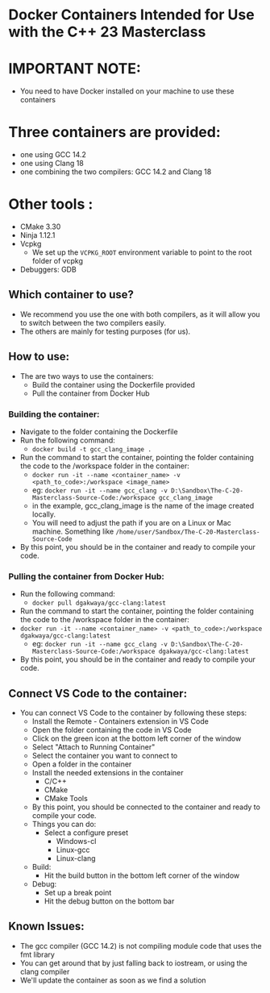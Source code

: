 # Docker Containers Intended for Use with the C++ 23 Masterclass

# IMPORTANT NOTE:
  - You need to have Docker installed on your machine to use these containers

# Three containers are provided:
- one using GCC 14.2
- one using Clang 18
- one combining the two compilers: GCC 14.2 and Clang 18
  
# Other tools : 
- CMake 3.30
- Ninja 1.12.1
- Vcpkg
  - We set up the `VCPKG_ROOT` environment variable to point to the root folder of vcpkg
- Debuggers: GDB

## Which container to use?
- We recommend you use the one with both compilers, as it will allow you to switch between the two compilers easily.
- The others are mainly for testing purposes (for us).

## How to use: 
- The are two ways to use the containers:
  - Build the container using the Dockerfile provided
  - Pull the container from Docker Hub
  
### Building the container:
- Navigate to the folder containing the Dockerfile
- Run the following command:
  - `docker build -t gcc_clang_image .`
- Run the command to start the container, pointing the folder containing the code to the /workspace folder in the container:
  - `docker run -it --name <container_name> -v <path_to_code>:/workspace <image_name>`
  - eg: `docker run -it --name gcc_clang -v D:\Sandbox\The-C-20-Masterclass-Source-Code:/workspace gcc_clang_image`
  - in the example, gcc_clang_image is the name of the image created locally.
  - You will need to adjust the path if you are on a Linux or Mac machine. Something like `/home/user/Sandbox/The-C-20-Masterclass-Source-Code`
- By this point, you should be in the container and ready to compile your code.

### Pulling the container from Docker Hub:
- Run the following command:
  - `docker pull dgakwaya/gcc-clang:latest`
- Run the command to start the container, pointing the folder containing the code to the /workspace folder in the container:
- `docker run -it --name <container_name> -v <path_to_code>:/workspace dgakwaya/gcc-clang:latest`
  - eg: `docker run -it --name gcc_clang -v D:\Sandbox\The-C-20-Masterclass-Source-Code:/workspace dgakwaya/gcc-clang:latest`
- By this point, you should be in the container and ready to compile your code.

## Connect VS Code to the container:
- You can connect VS Code to the container by following these steps:
  - Install the Remote - Containers extension in VS Code
  - Open the folder containing the code in VS Code
  - Click on the green icon at the bottom left corner of the window
  - Select "Attach to Running Container"
  - Select the container you want to connect to
  - Open a folder in the container
  - Install the needed extensions in the container
    - C/C++
    - CMake
    - CMake Tools
  - By this point, you should be connected to the container and ready to compile your code.
  - Things you can do: 
    - Select a configure preset
      - Windows-cl
      - Linux-gcc
      - Linux-clang
  - Build: 
    - Hit the build button in the bottom left corner of the window
  - Debug:
    - Set up a break point
    - Hit the debug button on the bottom bar

## Known Issues:
  - The gcc compiler (GCC 14.2) is not compiling module code that uses the fmt library
  - You can get around that by just falling back to iostream, or using the clang compiler
  - We'll update the container as soon as we find a solution
